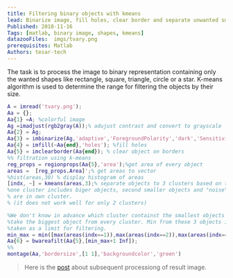 ```yaml
---
title: Filtering binary objects with kmeans
lead: Binarize image, fill holes, clear border and separate unwanted small objects with help of k-means algorithm
Published: 2018-11-16
Tags: [matlab, binary image, shapes, kmeans]
datazooFiles:  imgs/tvary.png
prerequisites: Matlab
Authors: tesar-tech
---
```


The task is to process the image to binary representation containing only the wanted shapes like rectangle, square, triangle, circle or a star. K-means algorithm is used to determine the range for filtering the objects by their size.

``` matlab
A = imread('tvary.png');
Aa = {};
Aa{1} =A; %colorful image
Ag =imadjust(rgb2gray(A));% adujust contrast and convert to grayscale
Aa{2} = Ag;
Aa{3} = imbinarize(Ag,'adaptive','ForegroundPolarity','dark','Sensitivity',0.55); %to black&white image
Aa{4} = imfill(~Aa{end},'holes'); %fill holes
Aa{5} = imclearborder(Aa{end}); % clear object on borders 
%% filtration using k-means
reg_props = regionprops(Aa{5},'area');%get area of every object
areas =  [reg_props.Area]';% get areas to vector 
%hist(areas,30) % display histogram of areas
[indx, ~] = kmeans(areas,3);% separate objects to 3 clusters based on their sizes.
%one cluster includes biger objects, second smaller objects and "noise" object (that we want to exclude)
% are in own cluster.
% (it does not work well for only 2 clusters)

%We don't know in advance which cluster containst the smallest objects
%take the biggest object from every cluster. Min from these 3 objects is
%taken as a limit for filtering.
min_max = min([max(areas(indx==1)),max(areas(indx==2)),max(areas(indx==3)) ]);
Aa{6} = bwareafilt(Aa{5},[min_max+1 Inf]);
%%
montage(Aa,'bordersize',[1 1],'backgroundcolor','green')
```

> Here is the [post](select_round_objects) about subsequent processiong of result image.
